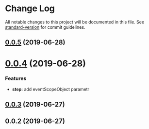 # Change Log

All notable changes to this project will be documented in this file. See [standard-version](https://github.com/conventional-changelog/standard-version) for commit guidelines.

<a name="0.0.5"></a>
## [0.0.5](https://github.com/Xiyue-team/rrwidget/compare/v0.0.3...v0.0.5) (2019-06-28)



<a name="0.0.4"></a>

# [0.0.4](#) (2019-06-28)

### Features

- **step:** add eventScopeObject parametr

<a name="0.0.3"></a>

## [0.0.3](https://github.com/Xiyue-team/rrwidget/compare/v0.0.1...v0.0.3) (2019-06-27)

<a name="0.0.2"></a>

## 0.0.2 (2019-06-27)
